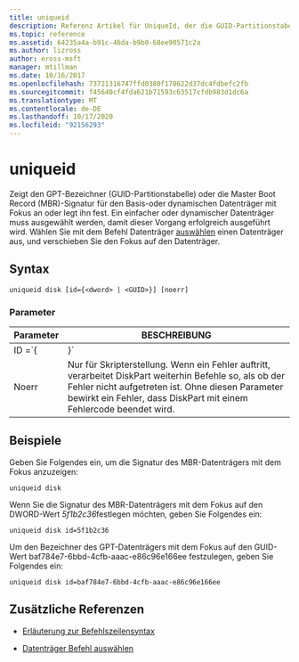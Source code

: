 ```yaml
---
title: uniqueid
description: Referenz Artikel für UniqueId, der die GUID-Partitionstabelle (GPT) oder die Master Boot Record (MBR)-Signatur für den Datenträger mit dem Fokus anzeigt oder festlegt.
ms.topic: reference
ms.assetid: 64235a4a-b91c-46da-b9b0-68ee90571c2a
ms.author: lizross
author: eross-msft
manager: mtillman
ms.date: 10/16/2017
ms.openlocfilehash: 73721316747ffd0380f178622d37dc4fdbefc2fb
ms.sourcegitcommit: f45640cf4fda621b71593c63517cfdb983d1dc6a
ms.translationtype: MT
ms.contentlocale: de-DE
ms.lasthandoff: 10/17/2020
ms.locfileid: "92156293"
---
```

# <a name="uniqueid"></a>uniqueid

Zeigt den GPT-Bezeichner (GUID-Partitionstabelle) oder die Master Boot Record (MBR)-Signatur für den Basis-oder dynamischen Datenträger mit Fokus an oder legt ihn fest. Ein einfacher oder dynamischer Datenträger muss ausgewählt werden, damit dieser Vorgang erfolgreich ausgeführt wird. Wählen Sie mit dem Befehl Datenträger [auswählen](select-disk.md) einen Datenträger aus, und verschieben Sie den Fokus auf den Datenträger.

## <a name="syntax"></a>Syntax

```
uniqueid disk [id={<dword> | <GUID>}] [noerr]
```

### <a name="parameters"></a>Parameter

| Parameter | BESCHREIBUNG |
|--|--|
| ID =`{<dword> | <GUID>}` | Bei MBR-Datenträgern gibt dieser Parameter einen 4-Byte-Wert (DWORD) in Hexadezimal Form für die Signatur an. Für GPT-Datenträger gibt dieser Parameter eine GUID für den Bezeichner an. |
| Noerr | Nur für Skripterstellung. Wenn ein Fehler auftritt, verarbeitet DiskPart weiterhin Befehle so, als ob der Fehler nicht aufgetreten ist. Ohne diesen Parameter bewirkt ein Fehler, dass DiskPart mit einem Fehlercode beendet wird. |

## <a name="examples"></a>Beispiele

Geben Sie Folgendes ein, um die Signatur des MBR-Datenträgers mit dem Fokus anzuzeigen:

```
uniqueid disk
```

Wenn Sie die Signatur des MBR-Datenträgers mit dem Fokus auf den DWORD-Wert *5f1b2c36*festlegen möchten, geben Sie Folgendes ein:

```
uniqueid disk id=5f1b2c36
```

Um den Bezeichner des GPT-Datenträgers mit dem Fokus auf den GUID-Wert baf784e7-6bbd-4cfb-aaac-e86c96e166ee festzulegen, geben Sie Folgendes ein:

```
uniqueid disk id=baf784e7-6bbd-4cfb-aaac-e86c96e166ee
```

## <a name="additional-references"></a>Zusätzliche Referenzen

- [Erläuterung zur Befehlszeilensyntax](command-line-syntax-key.md)

- [Datenträger Befehl auswählen](select-disk.md)
